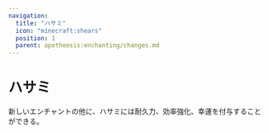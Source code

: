 ```yaml
---
navigation:
  title: "ハサミ"
  icon: "minecraft:shears"
  position: 1
  parent: apotheosis:enchanting/changes.md
---
```


# ハサミ

新しいエンチャントの他に、ハサミには<Color id="blue">耐久力</Color>、<Color id="blue">効率強化</Color>、<Color id="blue">幸運</Color>を付与することができる。

